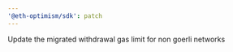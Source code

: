 ```yaml
---
'@eth-optimism/sdk': patch
---
```


Update the migrated withdrawal gas limit for non goerli networks
